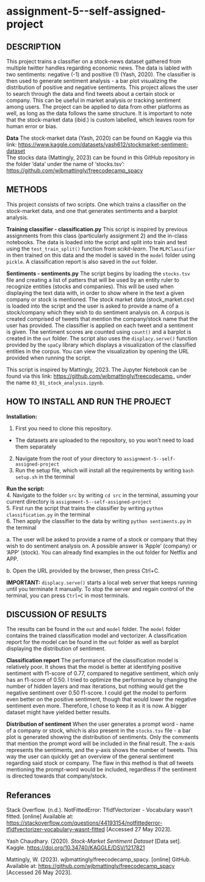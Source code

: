 # assignment-5--self-assigned-project

## DESCRIPTION
This project trains a classifier on a stock-news dataset gathered from multiple twitter handles regarding economic news. The data is labled with two sentiments: negative (-1) and positive (1) (Yash, 2020). The classifier is then used to generate sentiment analysis - a bar plot visualizing the distribution of positive and negative sentiments. This project allows the user to search through the data and find tweets about a certain stock or company. This can be useful in market analysis or tracking sentiment among users. The project can be applied to data from other platforms as well, as long as the data follows the same structure. It is important to note that the stock-market data (ibid.) is custom labelled, which leaves room for human error or bias. 

**Data** 
The stock-market data (Yash, 2020) can be found on Kaggle via this link: https://www.kaggle.com/datasets/yash612/stockmarket-sentiment-dataset <br >
The stocks data (Mattingly, 2023) can be found in this GitHub repository in the folder ‘data’ under the name of ‘stocks.tsv’: https://github.com/wjbmattingly/freecodecamp_spacy 

## METHODS
This project consists of two scripts. One which trains a classifier on the stock-market data, and one that generates sentiments and a barplot analysis. 

**Training classifier - classification.py**
This script is inspired by previous assignments from this class (particularly assignment 2) and the in-class notebooks. The data is loaded into the script and split into train and test using the ```test_train_split()``` function from *scikit-learn*. The ```MLPClassifier``` in then trained on this data and the model is saved in the ```model``` folder using ```pickle```. A classification report is also saved in the ```out``` folder. <br >

**Sentiments - sentiments.py**
The script begins by loading the ```stocks.tsv``` file and creating a list of patters that will be used by an entity ruler to recognize entities (stocks and companies). This will be used when displaying the text data with, in order to show where in the text a given company or stock is mentioned. 
The stock market data (stock_market.csv) is loaded into the script and the user is asked to provide a name of a stock/company which they wish to do sentiment analysis on. A corpus is created comprised of tweets that mention the company/stock name that the user has provided. The classifier is applied on each tweet and a sentiment is given. The sentiment scores are counted using ```count()``` and a barplot is created in the ```out``` folder. The script also uses the ```displacy.serve()``` function provided by the ```spaCy``` library which displays a visualization of the classified entities in the corpus. You can view the visualization by opening the URL provided when running the script.

This script is inspired by Mattingly, 2023. The Jupyter Notebook can be found via this link: https://github.com/wjbmattingly/freecodecamp_ under the name ```03_01_stock_analysis.ipynb```.

## HOW TO INSTALL AND RUN THE PROJECT
**Installation:**
1. First you need to clone this repository. 
- The datasets are uploaded to the repository, so you won’t need to load them separately
2. Navigate from the root of your directory to ```assignment-5--self-assigned-project```
3. Run the setup file, which will install all the requirements by writing ```bash setup.sh``` in the terminal

**Run the script:** <br >
    4. Navigate to the folder ```src``` by writing ```cd src``` in the terminal, assuming your current directory is ```assignment-5--self-assigned-project``` <br >
    5. First run the script that trains the classifier by writing ```python classification.py``` in the terminal <br >
    6. Then apply the classifier to the data by writing ```python sentiments.py``` in the terminal<br >

a. The user will be asked to provide a name of a stock or company that they wish to do sentiment analysis on. A possible answer is ‘Apple’ (company) or ‘APP’ (stock). You can already find examples in the out folder for Netflix and APP. <br >

b. Open the URL provided by the browser, then press Ctrl+C.

**IMPORTANT:** ```displacy.serve()``` starts a local web server that keeps running until you terminate it manually. To stop the server and regain control of the terminal, you can press ```Ctrl+C``` in most terminals. 

## DISCUSSION OF RESULTS
The results can be found in the ```out``` and ```model``` folder. The ```model``` folder contains the trained classification model and vectorizer. A classification report for the model can be found in the ```out``` folder as well as barplot displaying the distribution of sentiment.

**Classification report**
The performance of the classification model is relatively poor. It shows that the model is better at identifying positive sentiment with f1-score of 0.77, compared to negative sentiment, which only has an f1-score of 0.50. I tried to optimize the performance by changing the number of hidden layers and max iterations, but nothing would get the negative sentiment over 0.50 f1-score. I could get the model to perform even better on the positive sentiment, though that would lower the negative sentiment even more. Therefore, I chose to keep it as it is now. A bigger dataset might have yielded better results.

**Distribution of sentiment**
When the user generates a prompt word - name of a company or stock, which is also present in the ```stocks.tsv``` file - a bar plot is generated showing the distribution of sentiments. Only the comments that mention the prompt word will be included in the final result. The x-axis represents the sentiments, and the y-axis shows the number of tweets. This way the user can quickly get an overview of the general sentiment regarding said stock or company. The flaw in this method is that *all* tweets mentioning the prompt-word would be included, regardless if the sentiment is directed towards that company/stock.

## Referances
Stack Overflow. (n.d.). NotFittedError: TfidfVectorizer - Vocabulary wasn’t fitted. [online] Available at: https://stackoverflow.com/questions/44193154/notfittederror-tfidfvectorizer-vocabulary-wasnt-fitted [Accessed 27 May 2023].

Yash Chaudhary. (2020). <i>Stock-Market Sentiment Dataset</i> [Data set]. Kaggle. https://doi.org/10.34740/KAGGLE/DSV/1217821

Mattingly, W. (2023). wjbmattingly/freecodecamp_spacy. [online] GitHub. Available at: https://github.com/wjbmattingly/freecodecamp_spacy [Accessed 26 May 2023].

